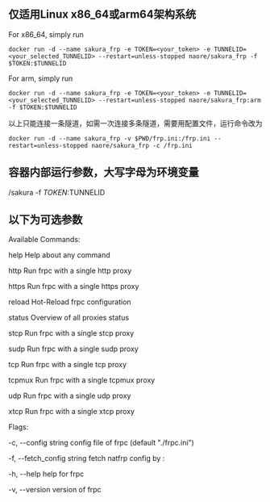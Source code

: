 ## 仅适用Linux x86_64或arm64架构系统

For x86_64, simply run 

`docker run -d --name sakura_frp -e TOKEN=<your_token> -e TUNNELID=<your_selected_TUNNELID> --restart=unless-stopped naore/sakura_frp -f $TOKEN:$TUNNELID `

For arm, simply run

`docker run -d --name sakura_frp -e TOKEN=<your_token> -e TUNNELID=<your_selected_TUNNELID> --restart=unless-stopped naore/sakura_frp:arm -f $TOKEN:$TUNNELID `

以上只能连接一条隧道，如需一次连接多条隧道，需要用配置文件，运行命令改为

`docker run -d --name sakura_frp -v $PWD/frp.ini:/frp.ini --restart=unless-stopped naore/sakura_frp -c /frp.ini `

## 容器内部运行参数，大写字母为环境变量

/sakura -f $TOKEN:$TUNNELID


## 以下为可选参数

Available Commands:

  help        Help about any command
  
  http        Run frpc with a single http proxy
  
  https       Run frpc with a single https proxy
  
  reload      Hot-Reload frpc configuration
  
  status      Overview of all proxies status
  
  stcp        Run frpc with a single stcp proxy
  
  sudp        Run frpc with a single sudp proxy
  
  tcp         Run frpc with a single tcp proxy
  
  tcpmux      Run frpc with a single tcpmux proxy
  
  udp         Run frpc with a single udp proxy
  
  xtcp        Run frpc with a single xtcp proxy

Flags:

  -c, --config string         config file of frpc (default "./frpc.ini")
  
  -f, --fetch_config string   fetch natfrp config by <token>:<tunnel id>
  
  -h, --help                  help for frpc
  
  -v, --version               version of frpc
